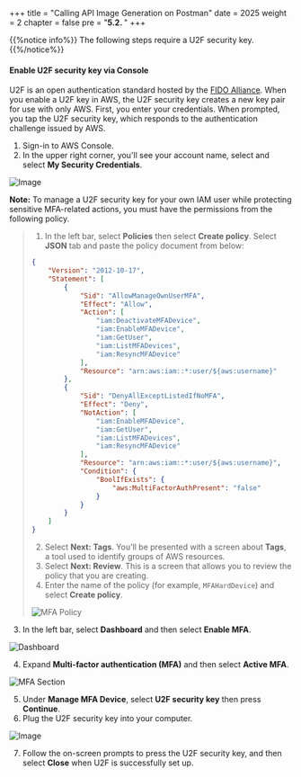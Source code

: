 +++
title = "Calling API Image Generation on Postman"
date = 2025
weight = 2
chapter = false
pre = "<b>5.2. </b>"
+++

{{%notice info%}}
The following steps require a U2F security key.
{{%/notice%}}

#### Enable U2F security key via Console

U2F is an open authentication standard hosted by the [FIDO Alliance](https://fidoalliance.org/). When you enable a U2F key in AWS, the U2F security key creates a new key pair for use with only AWS. First, you enter your credentials. When prompted, you tap the U2F security key, which responds to the authentication challenge issued by AWS.

1. Sign-in to AWS Console.
2. In the upper right corner, you'll see your account name, select and select **My Security Credentials**.

![Image](/images/1-account-setup/MySecurity_v1.png?width=15pc)

**Note:** To manage a U2F security key for your own IAM user while protecting sensitive MFA-related actions, you must have the permissions from the following policy.

<!-- policy not associated with user -->

> 1. In the left bar, select **Policies** then select **Create policy**. Select **JSON** tab and paste the policy document from below:
>
> ```json
> {
>     "Version": "2012-10-17",
>     "Statement": [
>         {
>             "Sid": "AllowManageOwnUserMFA",
>             "Effect": "Allow",
>             "Action": [
>                 "iam:DeactivateMFADevice",
>                 "iam:EnableMFADevice",
>                 "iam:GetUser",
>                 "iam:ListMFADevices",
>                 "iam:ResyncMFADevice"
>             ],
>             "Resource": "arn:aws:iam::*:user/${aws:username}"
>         },
>         {
>             "Sid": "DenyAllExceptListedIfNoMFA",
>             "Effect": "Deny",
>             "NotAction": [
>                 "iam:EnableMFADevice",
>                 "iam:GetUser",
>                 "iam:ListMFADevices",
>                 "iam:ResyncMFADevice"
>             ],
>             "Resource": "arn:aws:iam::*:user/${aws:username}",
>             "Condition": {
>                 "BoolIfExists": {
>                     "aws:MultiFactorAuthPresent": "false"
>                 }
>             }
>         }
>     ]
> }
> ```
>
> 2. Select **Next: Tags**. You'll be presented with a screen about **Tags**, a tool used to identify groups of AWS resources.
> 3. Select **Next: Review**. This is a screen that allows you to review the policy that you are creating.
> 4. Enter the name of the policy (for example, `MFAHardDevice`) and select **Create policy**.
>
> ![MFA Policy](/images/1-account-setup/MFAPolicy.png?width=90pc)

3. In the left bar, select **Dashboard** and then select **Enable MFA**.

![Dashboard](/images/1-account-setup/Dashboard.png?width=90pc)

4. Expand **Multi-factor authentication (MFA)** and then select **Active MFA**.

![MFA Section](/images/1-account-setup/MFA.png?width=90pc)

5. Under **Manage MFA Device**, select **U2F security key** then press **Continue**.
6. Plug the U2F security key into your computer.

![Image](/images/1-account-setup/U2FSK.png?width=30pc)

7. Follow the on-screen prompts to press the U2F security key, and then select **Close** when U2F is successfully set up.
